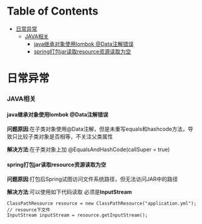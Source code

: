 Table of Contents
=================

  * [日常异常](#日常异常)
      * [JAVA相关](#java相关)
        * [java继承对象使用lombok @Data注解错误](#java继承对象使用lombok-data注解错误)
        * [spring打包jar读取resource资源读取为空](#spring打包jar读取resource资源读取为空)
            
# 日常异常

### JAVA相关

#### java继承对象使用lombok @Data注解错误

**问题原因**:在子类对象使用@Data注解，但是未重写equals和hashcode方法，导致只比较子类对象是否相等，不关注父类属性

**解决方法**:在子类对象上加 @EqualsAndHashCode(callSuper = true)

#### spring打包jar读取resource资源读取为空

**问题原因**:打包后Spring试图访问文件系统路径，但无法访问JAR中的路径

**解决方法**:可以使用如下代码读取  必须是**InputStream**

```
ClassPathResource resource = new ClassPathResource("application.yml"); // resource下文件
InputStream inputStream = resource.getInputStream();
```